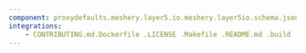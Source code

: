 ```yaml
---
component: proxydefaults.meshery.layer5.io.meshery.layer5io.schema.json
integrations:
    - CONTRIBUTING.md.Dockerfile .LICENSE .Makefile .README.md .build .consul .go.mod .go.sum .helpers .internal .main.go .output .proxydefaults.meshery.layer5.io.meshery.layer5io.schema.json.md .templates .tests
---
```

